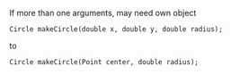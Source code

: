 If more than one arguments, may need own object

```
Circle makeCircle(double x, double y, double radius);
```
to
```aidl
Circle makeCircle(Point center, double radius);
```
